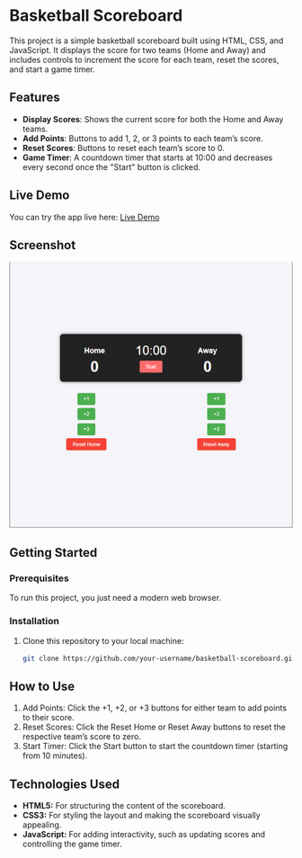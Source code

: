 # Basketball Scoreboard

This project is a simple basketball scoreboard built using HTML, CSS, and JavaScript. It displays the score for two teams (Home and Away) and includes controls to increment the score for each team, reset the scores, and start a game timer.

## Features

- **Display Scores**: Shows the current score for both the Home and Away teams.
- **Add Points**: Buttons to add 1, 2, or 3 points to each team’s score.
- **Reset Scores**: Buttons to reset each team’s score to 0.
- **Game Timer**: A countdown timer that starts at 10:00 and decreases every second once the "Start" button is clicked.

## Live Demo

You can try the app live here: [Live Demo](https://scrimba-horatio-basketball-scoreboard.netlify.app)

## Screenshot

![Basketball Scoreboard Screenshot](./images/scrimba-basketball-scoreboard.png)



## Getting Started

### Prerequisites

To run this project, you just need a modern web browser.

### Installation

1. Clone this repository to your local machine:

   ```bash
   git clone https://github.com/your-username/basketball-scoreboard.git

## How to Use
1. Add Points: Click the +1, +2, or +3 buttons for either team to add points to their score.
2. Reset Scores: Click the Reset Home or Reset Away buttons to reset the respective team’s score to zero.
3. Start Timer: Click the Start button to start the countdown timer (starting from 10 minutes).

## Technologies Used
- **HTML5:** For structuring the content of the scoreboard.
- **CSS3:** For styling the layout and making the scoreboard visually appealing.
- **JavaScript:** For adding interactivity, such as updating scores and controlling the game timer.
